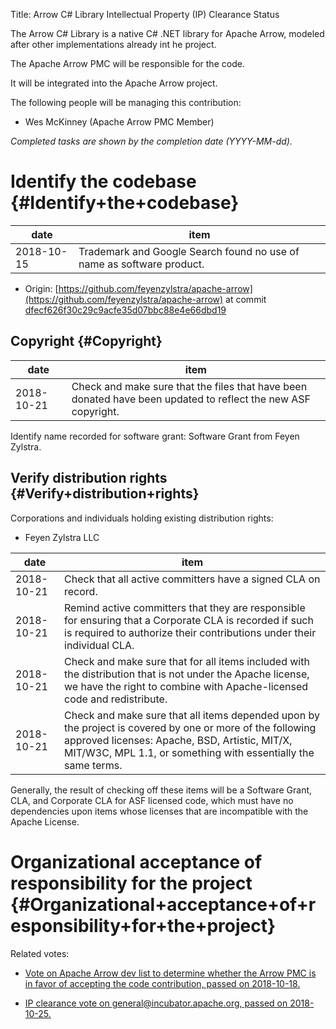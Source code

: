 Title: Arrow C# Library Intellectual Property (IP) Clearance Status


The Arrow C# Library is a native C# .NET library for Apache Arrow, modeled after other implementations already int he project.


The Apache Arrow PMC will be responsible for the code.


It will be integrated into the Apache Arrow project.


The following people will be managing this contribution:



- Wes McKinney (Apache Arrow PMC Member)

 _Completed tasks are shown by the completion date (YYYY-MM-dd)._ 


# Identify the codebase {#Identify+the+codebase}

| date | item |
|------|------|
| 2018-10-15 | Trademark and Google Search found no use of name as software product. |


- Origin: [https://github.com/feyenzylstra/apache-arrow](https://github.com/feyenzylstra/apache-arrow) at commit [dfecf626f30c29c9acfe35d07bbc88e4e66dbd19](https://github.com/feyenzylstra/apache-arrow/dfecf626f30c29c9acfe35d07bbc88e4e66dbd19) 

## Copyright {#Copyright}

| date | item |
|------|------|
| 2018-10-21 | Check and make sure that the files that have been donated have been updated to reflect the new ASF copyright. |

Identify name recorded for software grant: Software Grant from Feyen Zylstra.


## Verify distribution rights {#Verify+distribution+rights}

Corporations and individuals holding existing distribution rights:



- Feyen Zylstra LLC

| date | item |
|------|------|
| 2018-10-21 | Check that all active committers have a signed CLA on record. |
| 2018-10-21 | Remind active committers that they are responsible for ensuring that a Corporate CLA is recorded if such is required to authorize their contributions under their individual CLA. |
| 2018-10-21 | Check and make sure that for all items included with the distribution that is not under the Apache license, we have the right to combine with Apache-licensed code and redistribute. |
| 2018-10-21 | Check and make sure that all items depended upon by the project is covered by one or more of the following approved licenses: Apache, BSD, Artistic, MIT/X, MIT/W3C, MPL 1.1, or something with essentially the same terms. |

Generally, the result of checking off these items will be a Software Grant, CLA, and Corporate CLA for ASF licensed code, which must have no dependencies upon items whose licenses that are incompatible with the Apache License.


# Organizational acceptance of responsibility for the project {#Organizational+acceptance+of+responsibility+for+the+project}

Related votes:



-  [Vote on Apache Arrow dev list to determine whether the Arrow PMC is in favor of accepting the code contribution, passed on 2018-10-18.](https://s.apache.org/arrow-csharp-donation-vote) 

-  [IP clearance vote on general@incubator.apache.org, passed on 2018-10-25.](https://s.apache.org/arrow-csharp-ip-clearance) 
